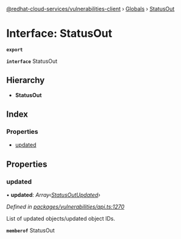 [@redhat-cloud-services/vulnerabilities-client](../README.md) › [Globals](../globals.md) › [StatusOut](statusout.md)

# Interface: StatusOut

**`export`** 

**`interface`** StatusOut

## Hierarchy

* **StatusOut**

## Index

### Properties

* [updated](statusout.md#updated)

## Properties

###  updated

• **updated**: *Array‹[StatusOutUpdated](statusoutupdated.md)›*

*Defined in [packages/vulnerabilities/api.ts:1270](https://github.com/RedHatInsights/javascript-clients/blob/master/packages/vulnerabilities/api.ts#L1270)*

List of updated objects/updated object IDs.

**`memberof`** StatusOut
